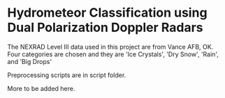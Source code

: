 # Hydrometeor Classification using Dual Polarization Doppler Radars

The NEXRAD Level III data used in this project are from Vance AFB, OK. Four categories are chosen and they are 'Ice Crystals', 'Dry Snow', 'Rain', and 'Big Drops'

Preprocessing scripts are in script folder.

More to be added here.
